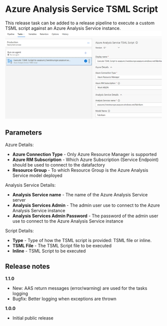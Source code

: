 # Azure Analysis Service TSML Script

This release task can be added to a release pipeline to execute a custom TSML script against an Azure Analysis Service instance.
![](images/screenshot-3.png)

## Parameters

Azure Details:
- **Azure Connection Type** - Only Azure Resource Manager is supported
- **Azure RM Subscription** - Which Azure Subscription (Service Endpoint) should be used to connect to the datafactory
- **Resource Group** - To which Resource Group is the Azure Analysis Service model deployed


Analysis Service Details:
- **Analysis Service name** - The name of the Azure Analysis Service server
- **Analysis Services Admin** - The admin user use to connect to the Azure Analysis Service instance
- **Analysis Services Admin Password** - The password of the admin user use to connect to the Azure Analysis Service instance

Script Details:
- **Type** - Type of how the TSML script is provided: TSML file or inline.
- **TSML File** - The TSML Script file to be executed
- **Inline** - TSML Script to be executed

## Release notes

**1.1.0**
- New: AAS return messages (error/warning) are used for the tasks logging
- Bugfix: Better logging when exceptions are thrown

**1.0.0**
- Initial public release